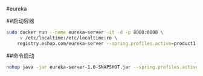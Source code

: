#eureka


##启动容器
```Bash
sudo docker run --name eureka-server -it -d -p 8888:8888 \
    -v /etc/localtime:/etc/localtime:ro \
    registry.eshop.com/eureka-server --spring.profiles.active=product1
```


##命令启动
```bash
nohup java -jar eureka-server-1.0-SNAPSHOT.jar --spring.profiles.active=test &
```
